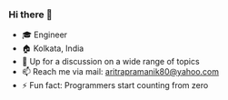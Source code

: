 ### Hi there 👋

- 🎓 Engineer
- 🏠 Kolkata, India
- 💬 Up for a discussion on a wide range of topics
- 📫 Reach me via mail: aritrapramanik80@yahoo.com
- ⚡ Fun fact: Programmers start counting from zero
